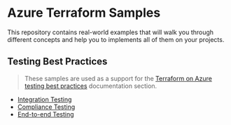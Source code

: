 # Azure Terraform Samples

This repository contains real-world examples that will walk you through different concepts and help you to implements all of them on your projects.

## Testing Best Practices

> These samples are used as a support for the [Terraform on Azure testing best practices](https://docs.microsoft.com/azure/developer/terraform/best-practices-testing-overview) documentation section.

- [Integration Testing](https://docs.microsoft.com/azure/developer/terraform/best-practices-integration-testing)
- [Compliance Testing](https://docs.microsoft.com/azure/developer/terraform/best-practices-compliance-testing)
- [End-to-end Testing](https://docs.microsoft.com/azure/developer/terraform/best-practices-end-to-end-testing)
